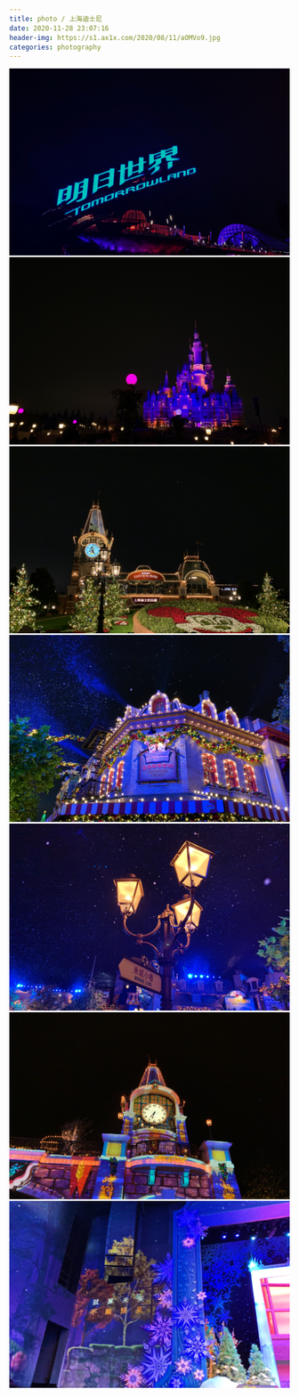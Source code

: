 ```yaml
---
title: photo / 上海迪士尼
date: 2020-11-28 23:07:16
header-img: https://s1.ax1x.com/2020/08/11/aOMVo9.jpg
categories: photography
---
```


![](201128-1/01.jpg)
![](201128-1/02.jpg)
![](201128-1/03.jpg)
![](201128-1/04.jpg)
![](201128-1/05.jpg)
![](201128-1/06.jpg)
![](201128-1/07.jpg)
<!-- ![](201128-1/08.jpg) -->
<!-- ![](201128-1/09.jpg) -->

